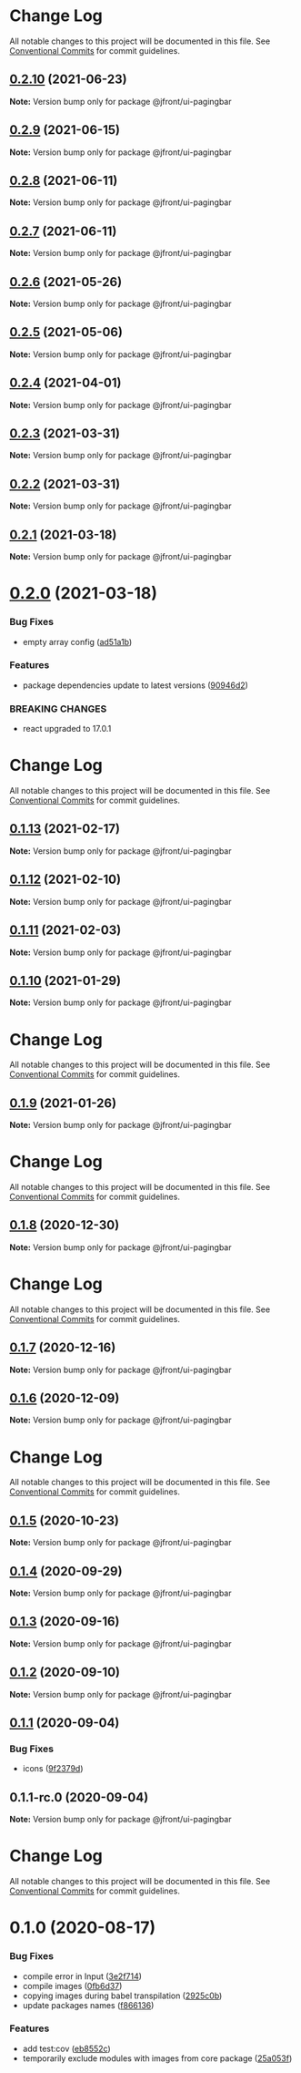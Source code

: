 # Change Log

All notable changes to this project will be documented in this file.
See [Conventional Commits](https://conventionalcommits.org) for commit guidelines.

## [0.2.10](https://github.com/Jepria/jfront-ui/compare/@jfront/ui-pagingbar@0.2.9...@jfront/ui-pagingbar@0.2.10) (2021-06-23)

**Note:** Version bump only for package @jfront/ui-pagingbar





## [0.2.9](https://github.com/Jepria/jfront-ui/compare/@jfront/ui-pagingbar@0.2.8...@jfront/ui-pagingbar@0.2.9) (2021-06-15)

**Note:** Version bump only for package @jfront/ui-pagingbar





## [0.2.8](https://github.com/Jepria/jfront-ui/compare/@jfront/ui-pagingbar@0.2.7...@jfront/ui-pagingbar@0.2.8) (2021-06-11)

**Note:** Version bump only for package @jfront/ui-pagingbar





## [0.2.7](https://github.com/Jepria/jfront-ui/compare/@jfront/ui-pagingbar@0.2.6...@jfront/ui-pagingbar@0.2.7) (2021-06-11)

**Note:** Version bump only for package @jfront/ui-pagingbar





## [0.2.6](https://github.com/Jepria/jfront-ui/compare/@jfront/ui-pagingbar@0.2.5...@jfront/ui-pagingbar@0.2.6) (2021-05-26)

**Note:** Version bump only for package @jfront/ui-pagingbar





## [0.2.5](https://github.com/Jepria/jfront-ui/compare/@jfront/ui-pagingbar@0.2.4...@jfront/ui-pagingbar@0.2.5) (2021-05-06)

**Note:** Version bump only for package @jfront/ui-pagingbar





## [0.2.4](https://github.com/Jepria/jfront-ui/compare/@jfront/ui-pagingbar@0.2.3...@jfront/ui-pagingbar@0.2.4) (2021-04-01)

**Note:** Version bump only for package @jfront/ui-pagingbar





## [0.2.3](https://github.com/Jepria/jfront-ui/compare/@jfront/ui-pagingbar@0.2.2...@jfront/ui-pagingbar@0.2.3) (2021-03-31)

**Note:** Version bump only for package @jfront/ui-pagingbar





## [0.2.2](https://github.com/Jepria/jfront-ui/compare/@jfront/ui-pagingbar@0.2.1...@jfront/ui-pagingbar@0.2.2) (2021-03-31)

**Note:** Version bump only for package @jfront/ui-pagingbar





## [0.2.1](https://github.com/Jepria/jfront-ui/compare/@jfront/ui-pagingbar@0.2.0...@jfront/ui-pagingbar@0.2.1) (2021-03-18)

**Note:** Version bump only for package @jfront/ui-pagingbar





# [0.2.0](https://github.com/Jepria/jfront-ui/compare/@jfront/ui-pagingbar@0.1.13...@jfront/ui-pagingbar@0.2.0) (2021-03-18)


### Bug Fixes

* empty array config ([ad51a1b](https://github.com/Jepria/jfront-ui/commit/ad51a1be1c6c3027bbf95dec2dec360b381e2e94))


### Features

* package dependencies update to latest versions ([90946d2](https://github.com/Jepria/jfront-ui/commit/90946d25fcb08fc77e4b143567963682f8ff3d2b))


### BREAKING CHANGES

* react upgraded to 17.0.1





# Change Log

All notable changes to this project will be documented in this file. See
[Conventional Commits](https://conventionalcommits.org) for commit guidelines.

## [0.1.13](https://github.com/Jepria/jfront-ui/compare/@jfront/ui-pagingbar@0.1.12...@jfront/ui-pagingbar@0.1.13) (2021-02-17)

**Note:** Version bump only for package @jfront/ui-pagingbar

## [0.1.12](https://github.com/Jepria/jfront-ui/compare/@jfront/ui-pagingbar@0.1.11...@jfront/ui-pagingbar@0.1.12) (2021-02-10)

**Note:** Version bump only for package @jfront/ui-pagingbar

## [0.1.11](https://github.com/Jepria/jfront-ui/compare/@jfront/ui-pagingbar@0.1.10...@jfront/ui-pagingbar@0.1.11) (2021-02-03)

**Note:** Version bump only for package @jfront/ui-pagingbar

## [0.1.10](https://github.com/Jepria/jfront-ui/compare/@jfront/ui-pagingbar@0.1.9...@jfront/ui-pagingbar@0.1.10) (2021-01-29)

**Note:** Version bump only for package @jfront/ui-pagingbar

# Change Log

All notable changes to this project will be documented in this file. See
[Conventional Commits](https://conventionalcommits.org) for commit guidelines.

## [0.1.9](https://github.com/Jepria/jfront-ui/compare/@jfront/ui-pagingbar@0.1.8...@jfront/ui-pagingbar@0.1.9) (2021-01-26)

**Note:** Version bump only for package @jfront/ui-pagingbar

# Change Log

All notable changes to this project will be documented in this file. See
[Conventional Commits](https://conventionalcommits.org) for commit guidelines.

## [0.1.8](https://github.com/Jepria/jfront-ui/compare/@jfront/ui-pagingbar@0.1.7...@jfront/ui-pagingbar@0.1.8) (2020-12-30)

**Note:** Version bump only for package @jfront/ui-pagingbar

# Change Log

All notable changes to this project will be documented in this file. See
[Conventional Commits](https://conventionalcommits.org) for commit guidelines.

## [0.1.7](https://github.com/Jepria/jfront-ui/compare/@jfront/ui-pagingbar@0.1.6...@jfront/ui-pagingbar@0.1.7) (2020-12-16)

**Note:** Version bump only for package @jfront/ui-pagingbar

## [0.1.6](https://github.com/Jepria/jfront-ui/compare/@jfront/ui-pagingbar@0.1.5...@jfront/ui-pagingbar@0.1.6) (2020-12-09)

**Note:** Version bump only for package @jfront/ui-pagingbar

# Change Log

All notable changes to this project will be documented in this file. See
[Conventional Commits](https://conventionalcommits.org) for commit guidelines.

## [0.1.5](https://github.com/Jepria/jfront-ui/compare/@jfront/ui-pagingbar@0.1.4...@jfront/ui-pagingbar@0.1.5) (2020-10-23)

**Note:** Version bump only for package @jfront/ui-pagingbar

## [0.1.4](https://github.com/Jepria/jfront-ui/compare/@jfront/ui-pagingbar@0.1.3...@jfront/ui-pagingbar@0.1.4) (2020-09-29)

**Note:** Version bump only for package @jfront/ui-pagingbar

## [0.1.3](https://github.com/Jepria/jfront-ui/compare/@jfront/ui-pagingbar@0.1.2...@jfront/ui-pagingbar@0.1.3) (2020-09-16)

**Note:** Version bump only for package @jfront/ui-pagingbar

## [0.1.2](https://github.com/Jepria/jfront-ui/compare/@jfront/ui-pagingbar@0.1.1...@jfront/ui-pagingbar@0.1.2) (2020-09-10)

**Note:** Version bump only for package @jfront/ui-pagingbar

## [0.1.1](https://github.com/Jepria/jfront-ui/compare/@jfront/ui-pagingbar@0.1.0...@jfront/ui-pagingbar@0.1.1) (2020-09-04)

### Bug Fixes

- icons
  ([9f2379d](https://github.com/Jepria/jfront-ui/commit/9f2379d3bc27be399ca4fac7b93f75e59dd072bc))

## 0.1.1-rc.0 (2020-09-04)

**Note:** Version bump only for package @jfront/ui-pagingbar

# Change Log

All notable changes to this project will be documented in this file. See
[Conventional Commits](https://conventionalcommits.org) for commit guidelines.

# 0.1.0 (2020-08-17)

### Bug Fixes

- compile error in Input
  ([3e2f714](https://github.com/Jepria/jfront-components/commit/3e2f714ba7232d3e8e12a026ede9e21604dddc5d))
- compile images
  ([0fb6d37](https://github.com/Jepria/jfront-components/commit/0fb6d3746627cd554693b7e8c5e142ad4db5a5fc))
- copying images during babel transpilation
  ([2925c0b](https://github.com/Jepria/jfront-components/commit/2925c0b3a8eb7d7e07deeeb3d24137b1bf48078e))
- update packages names
  ([f866136](https://github.com/Jepria/jfront-components/commit/f866136a1ac3388a010816fe9cfffa75c91818b7))

### Features

- add test:cov
  ([eb8552c](https://github.com/Jepria/jfront-components/commit/eb8552cda1ad5056ae62d665b31cf8ff6f0b760f))
- temporarily exclude modules with images from core package
  ([25a053f](https://github.com/Jepria/jfront-components/commit/25a053f226143036336d1cce735c6845dcd0143b))
